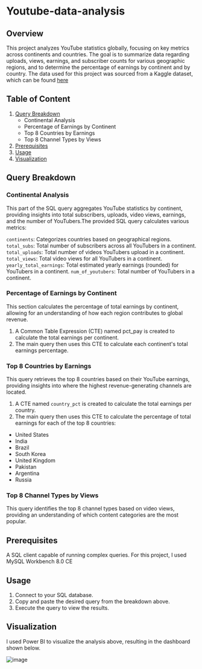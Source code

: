 # Youtube-data-analysis

## Overview
This project analyzes YouTube statistics globally, focusing on key metrics across continents and countries. The goal is to summarize data regarding uploads, views, earnings, and subscriber counts for various geographic regions, and to determine the percentage of earnings by continent and by country. The data used for this project was sourced from a Kaggle dataset, which can be found [here](https://www.kaggle.com/datasets/nelgiriyewithana/global-youtube-statistics-2023)

## Table of Content
1. [Query Breakdown](#QueryBreakdown)
   * Continental Analysis
   * Percentage of Earnings by Continent
   * Top 8 Countries by Earnings
   * Top 8 Channel Types by Views
2. [Prerequisites](#Prerequisites)
3. [Usage](#Usage)
4. [Visualization](#Visualization) 
## Query Breakdown

### Continental Analysis

This part of the SQL query aggregates YouTube statistics by continent, providing insights into total subscribers, uploads, video views, earnings, and the number of YouTubers.The provided SQL query calculates various metrics:

`continents`: Categorizes countries based on geographical regions.
`total_subs`: Total number of subscribers across all YouTubers in a continent.
`total_uploads`: Total number of videos YouTubers upload in a continent.
`total_views`: Total video views for all YouTubers in a continent.
`yearly_total_earnings`: Total estimated yearly earnings (rounded) for YouTubers in a continent.
`num_of_youtubers`: Total number of YouTubers in a continent.

### Percentage of Earnings by Continent
This section calculates the percentage of total earnings by continent, allowing for an understanding of how each region contributes to global revenue.
1. A Common Table Expression (CTE) named pct_pay is created to calculate the total earnings per continent.
2. The main query then uses this CTE to calculate each continent's total earnings percentage.

### Top 8 Countries by Earnings
This query retrieves the top 8 countries based on their YouTube earnings, providing insights into where the highest revenue-generating channels are located.
1. A CTE named `country_pct` is created to calculate the total earnings per country.
2. The main query then uses this CTE to calculate the percentage of total earnings for each of the top 8 countries:
 - United States
 - India
 - Brazil
 - South Korea
 - United Kingdom
 - Pakistan
 - Argentina
 - Russia

### Top 8 Channel Types by Views
This query identifies the top 8 channel types based on video views, providing an understanding of which content categories are the most popular.

## Prerequisites
A SQL client capable of running complex queries. For this project, I used MySQL Workbench 8.0 CE

## Usage
1. Connect to your SQL database.
2. Copy and paste the desired query from the breakdown above.
3. Execute the query to view the results.

## Visualization
I used Power BI to visualize the analysis above, resulting in the dashboard shown below.


![image](https://github.com/user-attachments/assets/f03c7c7e-0901-4025-8f48-cacab2dcf388)

